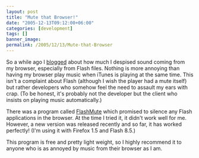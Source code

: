 ```yaml
---
layout: post
title: "Mute that Browser!"
date: "2005-12-13T09:12:00+06:00"
categories: [development]
tags: []
banner_image: 
permalink: /2005/12/13/Mute-that-Browser
---
```


So a while ago I <a href="http://ray.camdenfamily.com/index.cfm?mode=entry&entry=6BD00244-E74B-E846-410B782C9DF16813">blogged</a> about how much I despised sound coming from my browser, especially from Flash files. Nothing is more annoying than having my browser play music when iTunes is playing at the same time. This isn't a complaint about Flash (although I wish the player had a mute itself) but rather developers who somehow feel the need to assault my ears with crap. (To be honest, it's probably not the developer but the client who insists on playing music automatically.)
<!--more-->
There was a program called <a href="http://www.indev.no/">FlashMute</a> which promised to silence any Flash applications in the browser. At the time I tried it, it didn't work well for me. However, a new version was released recently and so far, it has worked perfectly! (I'm using it with Firefox 1.5 and Flash 8.5.)

This program is free and pretty light weight, so I highly recommend it to anyone who is as annoyed by music from their browser as I am.